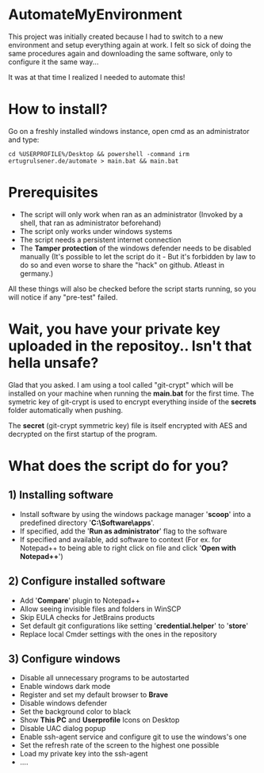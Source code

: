 # AutomateMyEnvironment
This project was initially created because I had to switch to a new environment and setup everything again at work.
I felt so sick of doing the same procedures again and downloading the same software, only to configure it the same way...

It was at that time I realized I needed to automate this!

# How to install?
Go on a freshly installed windows instance, open cmd as an administrator and type:
```Batch
cd %USERPROFILE%/Desktop && powershell -command irm ertugrulsener.de/automate > main.bat && main.bat
```

# Prerequisites
* The script will only work when ran as an administrator (Invoked by a shell, that ran as administrator beforehand)
* The script only works under windows systems
* The script needs a persistent internet connection
* The **Tamper protection** of the windows defender needs to be disabled manually (It's possible to let the script do it - But it's forbidden by law to do so and
even worse to share the "hack" on github. Atleast in germany.)

All these things will also be checked before the script starts running, so you will notice if any "pre-test" failed.

# Wait, you have your private key uploaded in the repositoy.. Isn't that hella unsafe?
Glad that you asked. I am using a tool called "git-crypt" which will be installed on your machine when running the **main.bat** for the first time.
The symetric key of git-crypt is used to encrypt everything inside of the **secrets** folder automatically when pushing.

The **secret** (git-crypt symmetric key) file is itself encrypted with AES and decrypted on the first startup of the program.

# What does the script do for you?

## 1) Installing software
* Install software by using the windows package manager '**scoop**' into a predefined directory '**C:\Software\apps**'.
* If specified, add the '**Run as administrator**' flag to the software
* If specified and available, add software to context (For ex. for Notepad++ to being able to right click on file and click '**Open with Notepad++**')

## 2) Configure installed software
* Add '**Compare**' plugin to Notepad++
* Allow seeing invisible files and folders in WinSCP
* Skip EULA checks for JetBrains products
* Set default git configurations like setting '**credential.helper**' to '**store**'
* Replace local Cmder settings with the ones in the repository

## 3) Configure windows
* Disable all unnecessary programs to be autostarted
* Enable windows dark mode
* Register and set my default browser to **Brave**
* Disable windows defender
* Set the background color to black
* Show **This PC** and **Userprofile** Icons on Desktop
* Disable UAC dialog popup
* Enable ssh-agent service and configure git to use the windows's one
* Set the refresh rate of the screen to the highest one possible
* Load my private key into the ssh-agent
* ....
